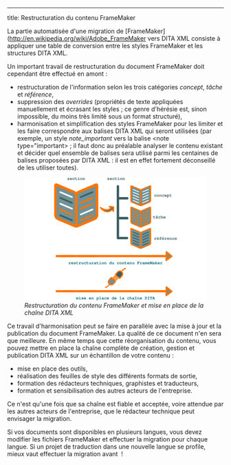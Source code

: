 ---
title: Restructuration du contenu FrameMaker

La partie automatisée d\'une migration de
\[FrameMaker\](<http://en.wikipedia.org/wiki/Adobe_FrameMaker> vers DITA
XML consiste à appliquer une table de conversion entre les styles
FrameMaker et les structures DITA XML.

Un important travail de restructuration du document FrameMaker doit
cependant être effectué en amont :

-   restructuration de l\'information selon les trois catégories
    *concept*, *tâche* et *référence*,
-   suppression des *overrides* (propriétés de texte appliquées
    manuellement et écrasant les styles ; ce genre d\'hérésie est, sinon
    impossible, du moins très limité sous un format structuré),
-   harmonisation et simplification des styles FrameMaker pour les
    limiter et les faire correspondre aux balises DITA XML qui seront
    utilisées (par exemple, un style *note_important* vers la balise
    \<note type=\"important\> ; il faut donc au préalable analyser le
    contenu existant et décider quel ensemble de balises sera utilisé
    parmi les centaines de balises proposées par DITA XML : il est en
    effet fortement déconseillé de les utiliser toutes).

<figure>
<img src="graphics/framemaker-restructure.svg"
alt="graphics/framemaker-restructure.svg" />
<figcaption><em>Restructuration du contenu FrameMaker et mise en place
de la chaîne DITA XML</em></figcaption>
</figure>

Ce travail d\'harmonisation peut se faire en parallèle avec la mise à
jour et la publication du document FrameMaker. La qualité de ce document
n\'en sera que meilleure. En même temps que cette réorganisation du
contenu, vous pouvez mettre en place la chaîne complète de création,
gestion et publication DITA XML sur un échantillon de votre contenu :

-   mise en place des outils,
-   réalisation des feuilles de style des différents formats de sortie,
-   formation des rédacteurs techniques, graphistes et traducteurs,
-   formation et sensibilisation des autres acteurs de l\'entreprise.

Ce n\'est qu\'une fois que sa chaîne est fiable et acceptée, voire
attendue par les autres acteurs de l\'entreprise, que le rédacteur
technique peut envisager la migration.

Si vos documents sont disponibles en plusieurs langues, vous devez
modifier les fichiers FrameMaker et effectuer la migration pour chaque
langue. Si un projet de traduction dans une nouvelle langue se profile,
mieux vaut effectuer la migration avant  !
